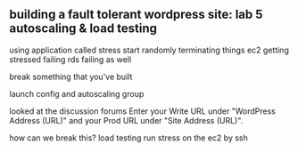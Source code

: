 building a fault tolerant wordpress site: lab 5 autoscaling & load testing
------------------------------

using application called stress 
start randomly terminating things 
ec2 getting stressed 
failing
rds failing as well 

break something that you've built 

launch config and autoscaling group 

looked at the discussion forums 
Enter your Write URL under "WordPress Address (URL)" and your Prod URL under "Site Address (URL)".

how can we break this?
load testing run stress on the ec2 
by ssh
